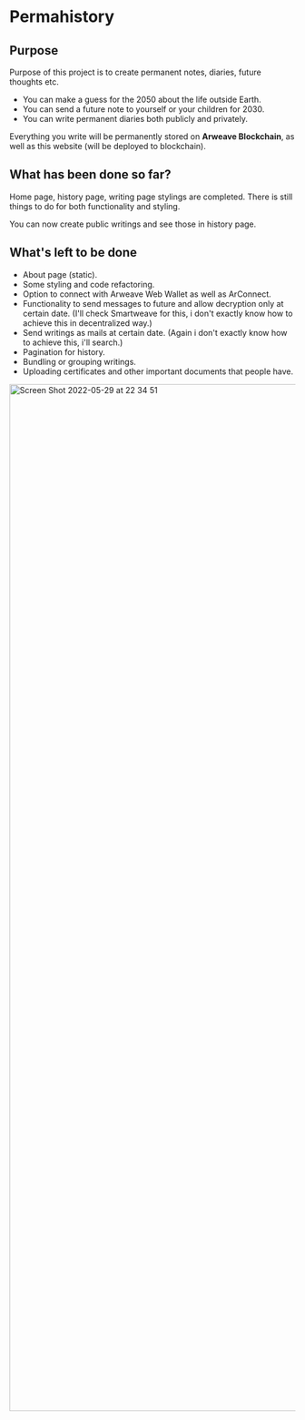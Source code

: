 # Permahistory


## Purpose
Purpose of this project is to create permanent notes, diaries, future thoughts etc.
- You can make a guess for the 2050 about the life outside Earth.
- You can send a future note to yourself or your children for 2030.
- You can write permanent diaries both publicly and privately.

Everything you write will be permanently stored on **Arweave Blockchain**, as well as this website (will be deployed to blockchain).

## What has been done so far?
Home page, history page, writing page stylings are completed. There is still things to do for both functionality and styling.

You can now create public writings and see those in history page.

## What's left to be done
- About page (static).
- Some styling and code refactoring.
- Option to connect with Arweave Web Wallet as well as ArConnect.
- Functionality to send messages to future and allow decryption only at certain date. (I'll check Smartweave for this, i don't exactly know how to achieve this in decentralized way.)
- Send writings as mails at certain date. (Again i don't exactly know how to achieve this, i'll search.)
- Pagination for history.
- Bundling or grouping writings.
- Uploading certificates and other important documents that people have.

<img width="1805" alt="Screen Shot 2022-05-29 at 22 34 51" src="https://user-images.githubusercontent.com/51231605/170889914-c1799cbe-823d-42ba-82f0-ebb69134e2d3.png">
